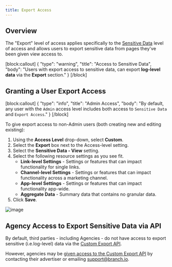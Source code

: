 ```yaml
---
title: Export Access
---
```

## Overview

The <notranslate>"Export"</notranslate> level of access applies specifically to the [Sensitive Data](/dashboard/sensitive-data-access/) level of access and allows users to export sensitive data from pages they've been given view access to.

[block:callout]
{
  "type": "warning",
  "title": "Access to Sensitive Data",
  "body": "Users with export access to sensitive data, can export **log-level data** via the <notranslate>**Export**</notranslate> section."
}
[/block]

## Granting a User Export Access

[block:callout]
{
  "type": "info",
  "title": "Admin Access",
  "body": "By default, any user with the `Admin` access level includes both access to `Sensitive Data` and `Export Access`."
}
[/block]

 To give export access to non-Admin users (both creating new and editing existing):

 1. Using the <notranslate>**Access Level**</notranslate> drop-down, select <notranslate>**Custom**</notranslate>.
 2. Select the <notranslate>**Export**</notranslate> box next to the Access-level setting.
 3. Select the <notranslate>**Sensitive Data - View**</notranslate> setting.
 4. Select the following resource settings as you see fit.
	 - <notranslate>**Link-level Settings**</notranslate> - Settings or features that can impact functionality for single links.
	 - <notranslate>**Channel-level Settings**</notranslate> - Settings or features that can impact functionality across a marketing channel.
	 - <notranslate>**App-level Settings**</notranslate> - Settings or features that can impact functionality app-wide.
	 - <notranslate>**Aggregate Data**</notranslate> - Summary data that contains no granular data.
5. Click <notranslate>**Save**</notranslate>.

![image](/_assets/img/pages/dashboard/access-levels/export-access.png)

## Agency Access to Export Sensitive Data via API

By default, third parties - including Agencies - do not have access to export sensitive (i.e.log-level) data via the [Custom Export API](/exports/custom-export-api/).

However, agencies may be [given access to the Custom Export API](/exports/custom-export-api/#providing-agencies-api-access) by contacting their advertiser or emailing [support@branch.io](mailto:support@branch.io).
